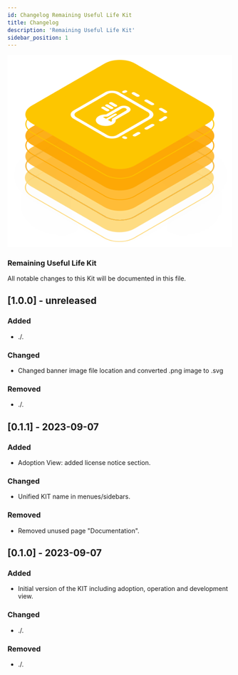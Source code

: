 ```yaml
---
id: Changelog Remaining Useful Life Kit
title: Changelog
description: 'Remaining Useful Life Kit'
sidebar_position: 1
---
```


![Remaining Useful Life kit banner](/img/kit-icons/behaviour-rul-kit-icon.svg)

### Remaining Useful Life Kit

All notable changes to this Kit will be documented in this file.

## [1.0.0] - unreleased

### Added

- ./.

### Changed

- Changed banner image file location and converted .png image to .svg

### Removed

- ./.

## [0.1.1] - 2023-09-07

### Added

- Adoption View: added license notice section.

### Changed

- Unified KIT name in menues/sidebars.

### Removed

- Removed unused page "Documentation".

## [0.1.0] - 2023-09-07

### Added

- Initial version of the KIT including adoption, operation and development view.

### Changed

- ./.

### Removed

- ./.

